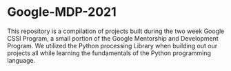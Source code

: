 # Google-MDP-2021

This repository is a compilation of projects built during the two week Google CSSI Program, a small portion of the Google Mentorship and Development Program.
We utilized the Python processing Library when building out our projects all while learning the fundamentals of the Python programming language.

